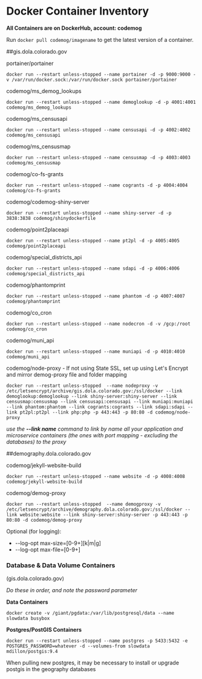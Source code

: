 # Docker Container Inventory

**All Containers are on DockerHub, account: codemog**

Run ```docker pull codemog/imagename``` to get the latest version of a container.


##gis.dola.colorado.gov

portainer/portainer
```
docker run --restart unless-stopped --name portainer -d -p 9000:9000 -v /var/run/docker.sock:/var/run/docker.sock portainer/portainer
```

codemog/ms\_demog\_lookups
```
docker run --restart unless-stopped --name demoglookup -d -p 4001:4001 codemog/ms_demog_lookups
```

codemog/ms\_censusapi
```
docker run --restart unless-stopped --name censusapi -d -p 4002:4002 codemog/ms_censusapi
```

codemog/ms\_censusmap
```
docker run --restart unless-stopped --name censusmap -d -p 4003:4003 codemog/ms_censusmap
```

codemog/co-fs-grants
```
docker run --restart unless-stopped --name cogrants -d -p 4004:4004 codemog/co-fs-grants
```

codemog/codemog-shiny-server
```
docker run --restart unless-stopped --name shiny-server -d -p 3838:3838 codemog/shinydockerfile
```

codemog/point2placeapi
```
docker run --restart unless-stopped --name pt2pl -d -p 4005:4005 codemog/point2placeapi
```

codemog/special\_districts\_api
```
docker run --restart unless-stopped --name sdapi -d -p 4006:4006 codemog/special_districts_api
```

codemog/phantomprint
```
docker run --restart unless-stopped --name phantom -d -p 4007:4007 codemog/phantomprint
```

codemog/co\_cron
```
docker run --restart unless-stopped --name nodecron -d -v /gcp:/root codemog/co_cron
```

codemog/muni\_api
```
docker run --restart unless-stopped --name muniapi -d -p 4010:4010 codemog/muni_api
```

codemog/node-proxy - If not using State SSL, set up using Let's Encrypt and mirror demog-proxy file and folder mapping
```
docker run --restart unless-stopped  --name nodeproxy -v /etc/letsencrypt/archive/gis.dola.colorado.gov:/ssl/docker --link demoglookup:demoglookup --link shiny-server:shiny-server --link censusmap:censusmap --link censusapi:censusapi --link muniapi:muniapi --link phantom:phantom --link cogrants:cogrants --link sdapi:sdapi --link pt2pl:pt2pl --link php:php -p 443:443 -p 80:80 -d codemog/node-proxy
```
*use the <b>--link name</b> command to link by name all your application and microservice containers (the ones with port mapping - excluding the databases) to the proxy*




##demography.dola.colorado.gov

codemog/jekyll-website-build
```
docker run --restart unless-stopped --name website -d -p 4008:4008 codemog/jekyll-website-build
```

codemog/demog-proxy
```
docker run --restart unless-stopped  --name demogproxy -v /etc/letsencrypt/archive/demography.dola.colorado.gov:/ssl/docker --link website:website --link shiny-server:shiny-server -p 443:443 -p 80:80 -d codemog/demog-proxy
```



Optional (for logging):

- --log-opt max-size=[0-9+][k|m|g]
- --log-opt max-file=[0-9+]



### Database & Data Volume Containers
(gis.dola.colorado.gov)


*Do these in order, and note the password parameter*

**Data Containers**
```
docker create -v /giant/pgdata:/var/lib/postgresql/data --name slowdata busybox
```

**Postgres/PostGIS Containers**
```
docker run --restart unless-stopped --name postgres -p 5433:5432 -e POSTGRES_PASSWORD=whatever -d --volumes-from slowdata mdillon/postgis:9.4
```
When pulling new postgres, it may be necessary to install or upgrade postgis in the geography databases
